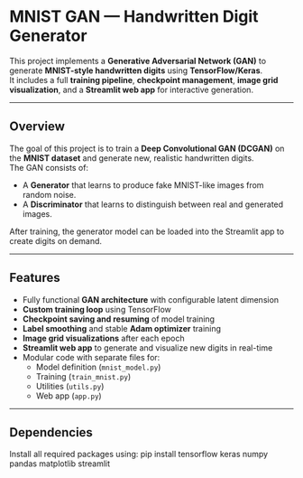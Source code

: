 # MNIST GAN — Handwritten Digit Generator

This project implements a **Generative Adversarial Network (GAN)** to generate **MNIST-style handwritten digits** using **TensorFlow/Keras**.  
It includes a full **training pipeline**, **checkpoint management**, **image grid visualization**, and a **Streamlit web app** for interactive generation.

---

## Overview

The goal of this project is to train a **Deep Convolutional GAN (DCGAN)** on the **MNIST dataset** and generate new, realistic handwritten digits.  
The GAN consists of:
- A **Generator** that learns to produce fake MNIST-like images from random noise.
- A **Discriminator** that learns to distinguish between real and generated images.

After training, the generator model can be loaded into the Streamlit app to create digits on demand.

---

## Features

- Fully functional **GAN architecture** with configurable latent dimension  
- **Custom training loop** using TensorFlow  
- **Checkpoint saving and resuming** of model training  
- **Label smoothing** and stable **Adam optimizer** training  
- **Image grid visualizations** after each epoch  
- **Streamlit web app** to generate and visualize new digits in real-time  
- Modular code with separate files for:
  - Model definition (`mnist_model.py`)
  - Training (`train_mnist.py`)
  - Utilities (`utils.py`)
  - Web app (`app.py`)

---

## Dependencies

Install all required packages using:
pip install tensorflow keras numpy pandas matplotlib streamlit


